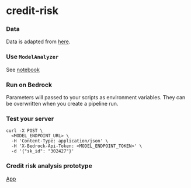 # credit-risk

### Data
Data is adapted from [here](https://www.kaggle.com/c/home-credit-default-risk/data).

### Use `ModelAnalyzer`
See [notebook](doc_modelanalyzer.ipynb)

### Run on Bedrock
Parameters will passed to your scripts as environment variables. They can be overwritten when you create a pipeline run.

### Test your server
```
curl -X POST \
  <MODEL_ENDPOINT_URL> \
  -H 'Content-Type: application/json' \
  -H 'X-Bedrock-Api-Token: <MODEL_ENDPOINT_TOKEN>' \
  -d '{"sk_id": "302427"}'
```

### Credit risk analysis prototype
[App](https://boiling-badlands-89141.herokuapp.com/)
